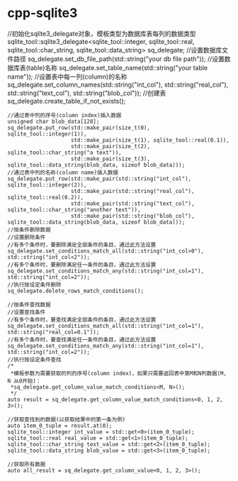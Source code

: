 # cpp-sqlite3
//初始化sqlite3_delegate对象，模板类型为数据库表每列的数据类型
    sqlite_tool::sqlite3_delegate<sqlite_tool::integer, sqlite_tool::real, sqlite_tool::char_string, sqlite_tool::data_string> sq_delegate;
    //设置数据库文件路径
    sq_delegate.set_db_file_path(std::string("your db file path"));
    //设置数据库表(table)名称
    sq_delegate.set_table_name(std::string("your table name"));
    //设置表中每一列(column)的名称
    sq_delegate.set_column_names(std::string("int_col"), std::string("real_col"), std::string("text_col"), std::string("blob_col"));
    //创建表
    sq_delegate.create_table_if_not_exists();
    
    //通过表中列的序号(column index)插入数据
    unsigned char blob_data[128];
    sq_delegate.put_row(std::make_pair(size_t(0), sqlite_tool::integer(1)),
                        std::make_pair(size_t(1), sqlite_tool::real(0.1)),
                        std::make_pair(size_t(2), sqlite_tool::char_string("a text")),
                        std::make_pair(size_t(3), sqlite_tool::data_string(blob_data, sizeof blob_data)));
    //通过表中列的名称(column name)插入数据
    sq_delegate.put_row(std::make_pair(std::string("int_col"), sqlite_tool::integer(2)),
                        std::make_pair(std::string("real_col"), sqlite_tool::real(0.2)),
                        std::make_pair(std::string("text_col"), sqlite_tool::char_string("another text")),
                        std::make_pair(std::string("blob_col"), sqlite_tool::data_string(blob_data, sizeof blob_data)));
    //按条件删除数据
    //设置删除条件
    //有多个条件时，要删除满足全部条件的条目，通过此方法设置
    sq_delegate.set_conditions_match_all(std::string("int_col>0"), std::string("int_col<2"));
    //有多个条件时，要删除满足任一条件的条目，通过此方法设置
    sq_delegate.set_conditions_match_any(std::string("int_col=1"), std::string("int_col=2"));
    //执行按设定条件删除
    sq_delegate.delete_rows_match_conditions();
    
    //按条件查找数据
    //设置查找条件
    //有多个条件时，要查找满足全部条件的条目，通过此方法设置
    sq_delegate.set_conditions_match_all(std::string("int_col=1"), std::string("real_col=0.1"));
    //有多个条件时，要查找满足任一条件的条目，通过此方法设置
    sq_delegate.set_conditions_match_any(std::string("int_col=1"), std::string("int_col=2"));
    //执行按设定条件查找
    /*
     *模板参数为需要获取的列的序号(column index)，如果只需要返回表中第M和N列数据(M, N 从0开始)：
     *sq_delegate.get_column_value_match_conditions<M, N>();
     */
    auto result = sq_delegate.get_column_value_match_conditions<0, 1, 2, 3>();
    
    //获取查找到的数据(以获取结果中的第一条为例)
    auto item_0_tuple = result.at(0);
    sqlite_tool::integer int_value = std::get<0>(item_0_tuple);
    sqlite_tool::real real_value = std::get<1>(item_0_tuple);
    sqlite_tool::char_string text_value = std::get<2>(item_0_tuple);
    sqlite_tool::data_string blob_value = std::get<3>(item_0_tuple);
    
    //获取所有数据
    auto all_result = sq_delegate.get_column_value<0, 1, 2, 3>();
